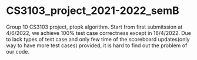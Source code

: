# CS3103_project_2021-2022_semB
Group 10 CS3103 project, ptopk algorithm.
Start from first submitssion at 4/6/2022, we achieve 100% test case correctness except in 16/4/2022.
Due to lack types of test case and only few time of the scoreboard updates(only way to have more test cases) provided, it is hard to find out the problem of our code.
